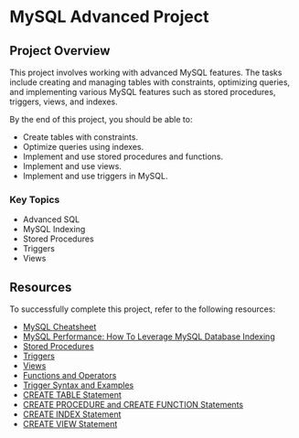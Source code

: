 # MySQL Advanced Project

## Project Overview

This project involves working with advanced MySQL features. The tasks include creating and managing tables with constraints, optimizing queries, and implementing various MySQL features such as stored procedures, triggers, views, and indexes. 

By the end of this project, you should be able to:
- Create tables with constraints.
- Optimize queries using indexes.
- Implement and use stored procedures and functions.
- Implement and use views.
- Implement and use triggers in MySQL.

### Key Topics
- Advanced SQL
- MySQL Indexing
- Stored Procedures
- Triggers
- Views

## Resources
To successfully complete this project, refer to the following resources:
- [MySQL Cheatsheet](https://dev.mysql.com/doc/mysql-cheatbook/)
- [MySQL Performance: How To Leverage MySQL Database Indexing](https://www.percona.com/blog/2018/09/10/understanding-mysql-indexes/)
- [Stored Procedures](https://dev.mysql.com/doc/refman/5.7/en/stored-programs-defining.html)
- [Triggers](https://dev.mysql.com/doc/refman/5.7/en/trigger.html)
- [Views](https://dev.mysql.com/doc/refman/5.7/en/view.html)
- [Functions and Operators](https://dev.mysql.com/doc/refman/5.7/en/functions.html)
- [Trigger Syntax and Examples](https://dev.mysql.com/doc/refman/5.7/en/trigger-syntax.html)
- [CREATE TABLE Statement](https://dev.mysql.com/doc/refman/5.7/en/create-table.html)
- [CREATE PROCEDURE and CREATE FUNCTION Statements](https://dev.mysql.com/doc/refman/5.7/en/create-procedure.html)
- [CREATE INDEX Statement](https://dev.mysql.com/doc/refman/5.7/en/create-index.html)
- [CREATE VIEW Statement](https://dev.mysql.com/doc/refman/5.7/en/create-view.html)
